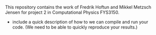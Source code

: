 This repository contains the work of Fredrik Hoftun and Mikkel Metzsch Jensen for project 2 in Computational Physics FYS3150. 


- include a quick description of how to we can compile and run your code. (We need to be able to quickly reproduce your results.)

